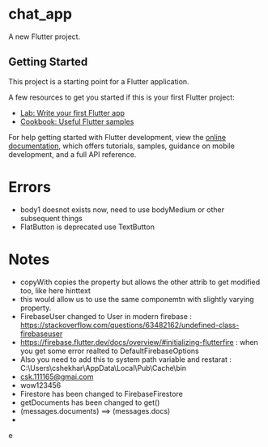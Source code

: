 # chat_app

A new Flutter project.

## Getting Started

This project is a starting point for a Flutter application.

A few resources to get you started if this is your first Flutter project:

- [Lab: Write your first Flutter app](https://docs.flutter.dev/get-started/codelab)
- [Cookbook: Useful Flutter samples](https://docs.flutter.dev/cookbook)

For help getting started with Flutter development, view the
[online documentation](https://docs.flutter.dev/), which offers tutorials,
samples, guidance on mobile development, and a full API reference.

# Errors

* body1 doesnot exists now, need to use bodyMedium or other subsequent things 
* FlatButton is deprecated use TextButton

# Notes

* copyWith copies the property but allows the other attrib to get modified too, like here hinttext
* this would allow us to use the same componemtn with slightly varying property.
* FirebaseUser changed to User in modern firebase : https://stackoverflow.com/questions/63482162/undefined-class-firebaseuser
* https://firebase.flutter.dev/docs/overview/#initializing-flutterfire : when you get some error realted to DefaultFirebaseOptions
* Also you need to add this to system path variable and restarat : C:\Users\cshekhar\AppData\Local\Pub\Cache\bin
* csk.111165@gmai.com
* wow123456
*  Firestore has been changed to FirebaseFirestore
*  getDocuments has been changed to get()
*  (messages.documents) ==> (messages.docs)
*  
e